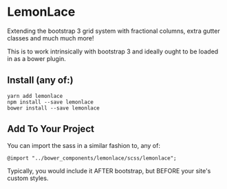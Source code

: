 # LemonLace
Extending the bootstrap 3 grid system with fractional columns, extra gutter classes and much much more!

This is to work intrinsically with bootstrap 3 and ideally ought to be loaded in as a bower plugin.

## Install (any of:)

	yarn add lemonlace
	npm install --save lemonlace
	bower install --save lemonlace


## Add To Your Project

You can import the sass in a similar fashion to, any of:

	@import "../bower_components/lemonlace/scss/lemonlace";


Typically, you would include it AFTER bootstrap, but BEFORE your site's custom styles.
